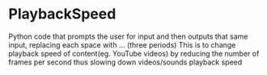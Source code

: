 # PlaybackSpeed
Python code that prompts the user for input and then outputs that same input, replacing each space with ... (three periods)
This is to change playback speed of content(eg. YouTube videos) by reducing the number of frames per second thus slowing down videos/sounds playback speed
